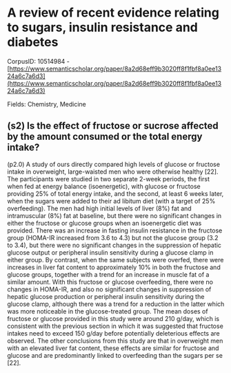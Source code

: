 # A review of recent evidence relating to sugars, insulin resistance and diabetes

CorpusID: 10514984 - [https://www.semanticscholar.org/paper/8a2d68eff9b3020ff8f1fbf8a0ee1324a6c7a6d3](https://www.semanticscholar.org/paper/8a2d68eff9b3020ff8f1fbf8a0ee1324a6c7a6d3)

Fields: Chemistry, Medicine

## (s2) Is the effect of fructose or sucrose affected by the amount consumed or the total energy intake?
(p2.0) A study of ours directly compared high levels of glucose or fructose intake in overweight, large-waisted men who were otherwise healthy [22]. The participants were studied in two separate 2-week periods, the first when fed at energy balance (isoenergetic), with glucose or fructose providing 25% of total energy intake, and the second, at least 6 weeks later, when the sugars were added to their ad libitum diet (with a target of 25% overfeeding). The men had high initial levels of liver (8%) fat and intramuscular (8%) fat at baseline, but there were no significant changes in either the fructose or glucose groups when an isoenergetic diet was provided. There was an increase in fasting insulin resistance in the fructose group (HOMA-IR increased from 3.6 to 4.3) but not the glucose group (3.2 to 3.4), but there were no significant changes in the suppression of hepatic glucose output or peripheral insulin sensitivity during a glucose clamp in either group. By contrast, when the same subjects were overfed, there were increases in liver fat content to approximately 10% in both the fructose and glucose groups, together with a trend for an increase in muscle fat of a similar amount. With this fructose or glucose overfeeding, there were no changes in HOMA-IR, and also no significant changes in suppression of hepatic glucose production or peripheral insulin sensitivity during the glucose clamp, although there was a trend for a reduction in the latter which was more noticeable in the glucose-treated group. The mean doses of fructose or glucose provided in this study were around 210 g/day, which is consistent with the previous section in which it was suggested that fructose intakes need to exceed 150 g/day before potentially deleterious effects are observed. The other conclusions from this study are that in overweight men with an elevated liver fat content, these effects are similar for fructose and glucose and are predominantly linked to overfeeding than the sugars per se [22].
